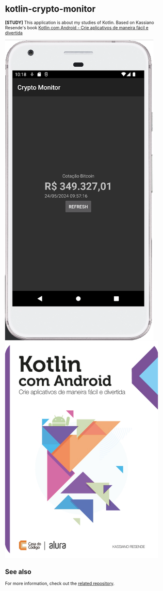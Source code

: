 # kotlin-crypto-monitor
**[STUDY]** This application is about my studies of Kotlin.
Based on Kassiano Resende's book [Kotlin com Android - Crie aplicativos de maneira fácil e divertida](https://www.casadocodigo.com.br/products/livro-kotlin-android?_pos=2&_sid=57deeda65&_ss=r)

![](assets/crypto-monitor-mob.png)
![](assets/kotlin-book.png)

## See also
For more information, check out the [related repository](https://github.com/kassiano).
